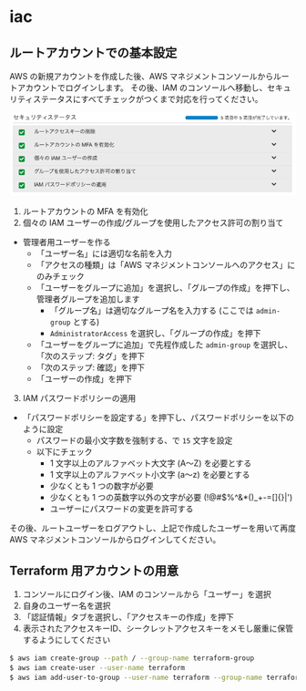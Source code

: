 # iac

## ルートアカウントでの基本設定

AWS の新規アカウントを作成した後、AWS マネジメントコンソールからルートアカウントでログインします。
その後、IAM のコンソールへ移動し、セキュリティステータスにすべてチェックがつくまで対応を行ってください。

![セキュリティステータス](./doc/img/security_status.png)

1. ルートアカウントの MFA を有効化
2. 個々の IAM ユーザーの作成/グループを使用したアクセス許可の割り当て
  - 管理者用ユーザーを作る
    - 「ユーザー名」には適切な名前を入力
    - 「アクセスの種類」は「AWS マネジメントコンソールへのアクセス」にのみチェック
    - 「ユーザーをグループに追加」を選択し、「グループの作成」を押下し、管理者グループを追加します
      - 「グループ名」は適切なグループ名を入力する (ここでは `admin-group` とする)
      - `AdministratorAccess` を選択し、「グループの作成」を押下
    - 「ユーザーをグループに追加」で先程作成した `admin-group` を選択し、「次のステップ: タグ」を押下
    - 「次のステップ: 確認」を押下
    - 「ユーザーの作成」を押下
3. IAM パスワードポリシーの適用
  - 「パスワードポリシーを設定する」を押下し、パスワードポリシーを以下のように設定
    - パスワードの最小文字数を強制する、で `15` 文字を設定
    - 以下にチェック
      - 1 文字以上のアルファベット大文字 (A～Z) を必要とする
      - 1 文字以上のアルファベット小文字 (a～z) を必要とする
      - 少なくとも 1 つの数字が必要
      - 少なくとも 1 つの英数字以外の文字が必要 (!@#$%^&*()_+-=[]{}|')
      - ユーザーにパスワードの変更を許可する

その後、ルートユーザーをログアウトし、上記で作成したユーザーを用いて再度 AWS マネジメントコンソールからログインしてください。

## Terraform 用アカウントの用意

1. コンソールにログイン後、IAM のコンソールから「ユーザー」を選択
2. 自身のユーザー名を選択
3. 「認証情報」タブを選択し、「アクセスキーの作成」を押下
4. 表示されたアクセスキーID、シークレットアクセスキーをメモし厳重に保管するようにしてください

```bash
$ aws iam create-group --path / --group-name terraform-group
$ aws iam create-user --user-name terraform
$ aws iam add-user-to-group --user-name terraform --group-name terraform-group
```
